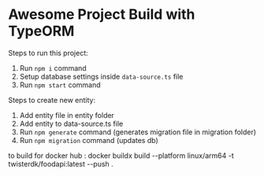 # Awesome Project Build with TypeORM

Steps to run this project:

1. Run `npm i` command
2. Setup database settings inside `data-source.ts` file
3. Run `npm start` command

Steps to create new entity:

1. Add entity file in entity folder
2. Add entity to data-source.ts file
3. Run `npm generate` command (generates migration file in migration folder)
4. Run `npm migration` command (updates db)

to build for docker hub : docker buildx build --platform linux/arm64 -t twisterdk/foodapi:latest --push .